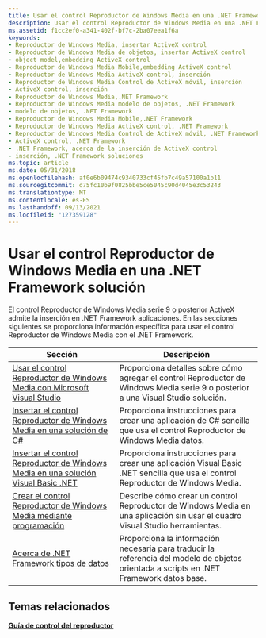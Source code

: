```yaml
---
title: Usar el control Reproductor de Windows Media en una .NET Framework solución
description: Usar el control Reproductor de Windows Media en una .NET Framework solución
ms.assetid: f1cc2ef0-a341-402f-bf7c-2ba07eea1f6a
keywords:
- Reproductor de Windows Media, insertar ActiveX control
- Reproductor de Windows Media de objetos, insertar ActiveX control
- object model,embedding ActiveX control
- Reproductor de Windows Media Mobile,embedding ActiveX control
- Reproductor de Windows Media ActiveX control, inserción
- Reproductor de Windows Media Control de ActiveX móvil, inserción
- ActiveX control, inserción
- Reproductor de Windows Media,.NET Framework
- Reproductor de Windows Media modelo de objetos, .NET Framework
- modelo de objetos, .NET Framework
- Reproductor de Windows Media Mobile,.NET Framework
- Reproductor de Windows Media ActiveX control, .NET Framework
- Reproductor de Windows Media Control de ActiveX móvil, .NET Framework
- ActiveX control, .NET Framework
- .NET Framework, acerca de la inserción de ActiveX control
- inserción, .NET Framework soluciones
ms.topic: article
ms.date: 05/31/2018
ms.openlocfilehash: af0e6b09474c9340733cf45fb7c49a57100a1b11
ms.sourcegitcommit: d75fc10b9f0825bbe5ce5045c90d4045e3c53243
ms.translationtype: MT
ms.contentlocale: es-ES
ms.lasthandoff: 09/13/2021
ms.locfileid: "127359128"
---
```

# <a name="using-the-windows-media-player-control-in-a-net-framework-solution"></a>Usar el control Reproductor de Windows Media en una .NET Framework solución

El control Reproductor de Windows Media serie 9 o posterior ActiveX admite la inserción en .NET Framework aplicaciones. En las secciones siguientes se proporciona información específica para usar el control Reproductor de Windows Media con el .NET Framework.



| Sección                                                                                                                                                      | Descripción                                                                                                                  |
|--------------------------------------------------------------------------------------------------------------------------------------------------------------|------------------------------------------------------------------------------------------------------------------------------|
| [Usar el control Reproductor de Windows Media con Microsoft Visual Studio](using-the-windows-media-player-control-with-microsoft-visual-studio.md)               | Proporciona detalles sobre cómo agregar el control Reproductor de Windows Media serie 9 o posterior a una Visual Studio solución.                |
| [Insertar el control Reproductor de Windows Media en una solución de C#](embedding-the-windows-media-player-control-in-a-c--solution.md)                              | Proporciona instrucciones para crear una aplicación de C# sencilla que usa el control Reproductor de Windows Media datos.                      |
| [Insertar el control Reproductor de Windows Media en una solución Visual Basic .NET](embedding-the-windows-media-player-control-in-a-visual-basic--net-solution.md) | Proporciona instrucciones para crear una aplicación Visual Basic .NET sencilla que usa el control Reproductor de Windows Media.        |
| [Crear el control Reproductor de Windows Media mediante programación](creating-the-windows-media-player-control-programmatically.md)                                 | Describe cómo crear un control Reproductor de Windows Media en una aplicación sin usar el cuadro Visual Studio herramientas.            |
| [Acerca de .NET Framework tipos de datos](about--net-framework-data-types.md)                                                                                       | Proporciona la información necesaria para traducir la referencia del modelo de objetos orientada a scripts en .NET Framework datos base. |



 

## <a name="related-topics"></a>Temas relacionados

<dl> <dt>

[**Guía de control del reproductor**](player-control-guide.md)
</dt> </dl>

 

 




